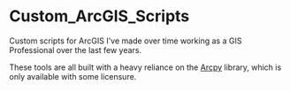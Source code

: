 # Custom_ArcGIS_Scripts
Custom scripts for ArcGIS I've made over time working as a GIS Professional over the last few years.

These tools are all built with a heavy reliance on the [Arcpy](http://desktop.arcgis.com/en/arcmap/10.3/analyze/arcpy/what-is-arcpy-.htm) library, which is only available with some licensure.